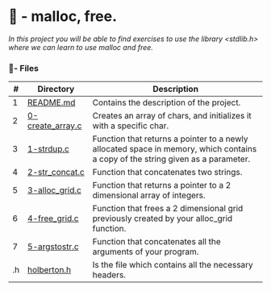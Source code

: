 # :file_folder: - malloc, free.

_In this project you will be able to find exercises to use the library <stdlib.h> where we can learn to use malloc and free._

### :memo:- Files

#|Directory|Description
---|---|---
1|[README.md](./README.md)| Contains the description of the project.
2|[0-create_array.c](./0-create_array.c)| Creates an array of chars, and initializes it with a specific char.
3|[1-strdup.c](./1-strdup.c)| Function that returns a pointer to a newly allocated space in memory, which contains a copy of the string given as a parameter.
4|[2-str_concat.c](./2-str_concat.c)| Function that concatenates two strings.
5|[3-alloc_grid.c](./3-alloc_grid.c)|  Function that returns a pointer to a 2 dimensional array of integers.
6|[4-free_grid.c](./4-free_grid.c)| Function that frees a 2 dimensional grid previously created by your alloc_grid function.
7|[5-argstostr.c](./5-argstostr.c)| Function that concatenates all the arguments of your program.
.h|[holberton.h](./holberton.h)| Is the file which contains all the necessary headers.

